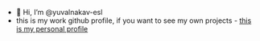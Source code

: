 - 👋 Hi, I’m @yuvalnakav-esl
- this is my work github profile,
if you want to see my own projects - [this is my personal profile](https://github.com/yuvalNakav/)
